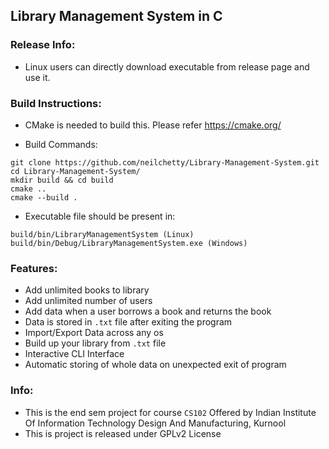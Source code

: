 ## Library Management System in C

### Release Info:
* Linux users can directly download executable from release page and use it.

### Build Instructions:
* CMake is needed to build this. Please refer https://cmake.org/

* Build Commands:
```
git clone https://github.com/neilchetty/Library-Management-System.git
cd Library-Management-System/
mkdir build && cd build
cmake ..
cmake --build .
```
* Executable file should be present in:
```
build/bin/LibraryManagementSystem (Linux)
build/bin/Debug/LibraryManagementSystem.exe (Windows)
```

### Features:
* Add unlimited books to library
* Add unlimited number of users
* Add data when a user borrows a book and returns the book
* Data is stored in ```.txt``` file after exiting the program
* Import/Export Data across any os
* Build up your library from ```.txt``` file
* Interactive CLI Interface
* Automatic storing of whole data on unexpected exit of program

### Info:
* This is the end sem project for course ```CS102``` Offered by Indian Institute Of Information Technology Design And Manufacturing, Kurnool
* This is project is released under GPLv2 License
